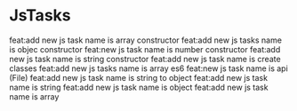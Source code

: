 # JsTasks
feat:add new js task name is array constructor
feat:add new js tasks name is objec constructor
feat:new js task name is number constructor
feat:add new js task name is string constructor
feat:add new js task name is create classes
feat:add new js tasks name is array es6
feat:new js task name is api
(File)
feat:add new js task name is string to object
feat:add new js task name is string
feat:add new js task name is object
feat:add new js task name is array
